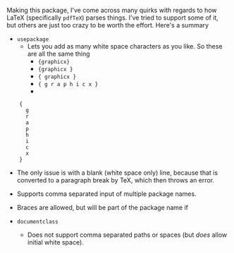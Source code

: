 Making this package, I've come across many quirks with regards to how LaTeX (specifically `pdfTeX`) parses things. I've tried to support some of it, but others are just too crazy to be worth the effort. Here's a summary

- `usepackage`
  - Lets you add as many white space characters as you like. So these are all the same thing
    - `{graphicx}`
    - `{graphicx }`
    - `{ graphicx }`
    - `{ g r a p h i c x }`
    -
```
    {
      g
      r
      a
      p
      h
      i
      c
      x
    }
```
  - The only issue is with a blank (white space only) line, because that is converted to a paragraph break by TeX, which then throws an error.
  - Supports comma separated input of multiple package names.
  - Braces are allowed, but will be part of the package name if

- `documentclass`
  - Does not support comma separated paths or spaces (but _does_ allow initial white space).
